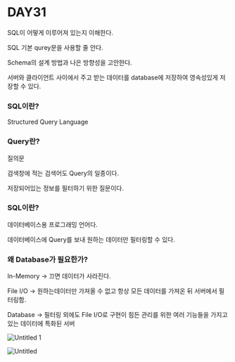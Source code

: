 # DAY31

SQL이 어떻게 이루어져 있는지 이해한다.

SQL 기본 qurey문을 사용할 줄 안다.

Schema의 설계 방법과 나은 방향성을 고안한다.

서버와 클라이언트 사이에서 주고 받는 데이터를 database에 저장하여 영속성있게 저장할 수 있다.

### SQL이란?

Structured Query Language

### Query란?

질의문

검색창에 적는 검색어도 Query의 일종이다.

저장되어있는 정보를 필터하기 위한 질문이다.

### SQL이란?

데이터베이스용 프로그래밍 언어다.

데이터베이스에 Query를 보내 원하는 데이터만 필터링할 수 있다.

### 왜 Database가 필요한가?

In-Memory → 끄면 데이터가 사라진다.

File I/O → 원하는데이터만 가져올 수 없고 항상 모든 데이터를 가져온 뒤 서버에서 필터링함.

Database → 필터링 외에도 File I/O로 구현이 힘든 관리를 위한 여러 기능들을 가지고 있는 데이터에 특화된 서버

![Untitled 1](https://user-images.githubusercontent.com/70310271/172911170-a0d91e59-3517-4075-8446-fe6f777b3b62.png)

![Untitled](https://user-images.githubusercontent.com/70310271/172911165-6f67301b-9ef7-4a2e-9aad-535cab1e09ea.png)

